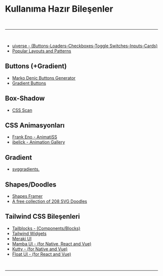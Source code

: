 # Kullanıma Hazır Bileşenler

<br>

---

<br>

- [uiverse - (Buttons-Loaders-Checkboxes-Toggle Switches-Inputs-Cards)](https://uiverse.io/)
- [Popular Layouts and Patterns](https://csslayout.io/)

## Buttons (+Gradient)

- [Marko Denic Buttons Generator](https://markodenic.com/tools/buttons-generator/)
- [Gradient Buttons](https://gradientbuttons.colorion.co/)

## Box-Shadow

- [CSS Scan](https://getcssscan.com/css-box-shadow-examples)

## CSS Animasyonları

- [Frank Eno - AnimatiSS](https://xsgames.co/animatiss/?ref=producthunt)
- [ibelick - Animation Gallery](https://animation.ibelick.com/)

## Gradient

- [svggradients.](https://svggradients.com/)

## Shapes/Doodles

- [Shapes Framer](https://shapes.framer.website/)
- [A free collection of 208 SVG Doodles](https://svgdoodles.com)

## Tailwind CSS Bileşenleri

- [Tailblocks - (Components/Blocks)](https://tailblocks.cc/)
- [Tailwind Widgets](https://tailwindwidgets.com/)
- [Meraki UI](https://merakiui.com/)
- [Mamba UI - (for Native, React and Vue)](https://mambaui.com/)
- [Kutty - (for Native and Vue)](https://kutty.netlify.app/components/)
- [Float UI - (for React and Vue)](https://floatui.com/)

<br>

---
